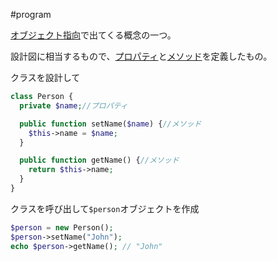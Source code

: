 #program 

[オブジェクト指向](オブジェクト指向.md)で出てくる概念の一つ。

設計図に相当するもので、[プロパティ](プロパティ.md)と[メソッド](メソッド.md)を定義したもの。

クラスを設計して
```php
class Person {
  private $name;//プロパティ

  public function setName($name) {//メソッド
    $this->name = $name;
  }

  public function getName() {//メソッド
    return $this->name;
  }
}
```

クラスを呼び出して`$person`オブジェクトを作成
```php
$person = new Person();
$person->setName("John");
echo $person->getName(); // "John"
```

